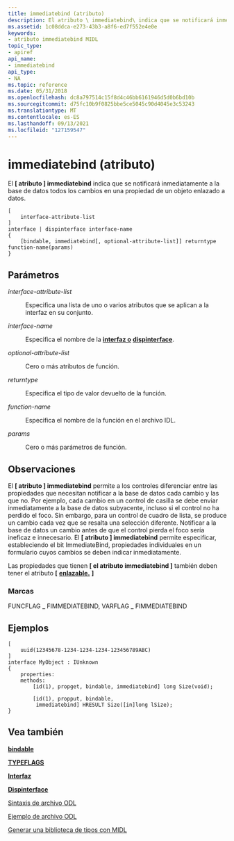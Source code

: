 ```yaml
---
title: immediatebind (atributo)
description: El atributo \ immediatebind\ indica que se notificará inmediatamente a la base de datos todos los cambios realizados en una propiedad de un objeto enlazado a datos.
ms.assetid: 1c08ddca-e273-43b3-a8f6-ed7f552e4e0e
keywords:
- atributo immediatebind MIDL
topic_type:
- apiref
api_name:
- immediatebind
api_type:
- NA
ms.topic: reference
ms.date: 05/31/2018
ms.openlocfilehash: dc8a797514c15f8d4c46bb6161946d5d0b6bd10b
ms.sourcegitcommit: d75fc10b9f0825bbe5ce5045c90d4045e3c53243
ms.translationtype: MT
ms.contentlocale: es-ES
ms.lasthandoff: 09/13/2021
ms.locfileid: "127159547"
---
```

# <a name="immediatebind-attribute"></a>immediatebind (atributo)

El **\[ atributo \] immediatebind** indica que se notificará inmediatamente a la base de datos todos los cambios en una propiedad de un objeto enlazado a datos.

``` syntax
[
    interface-attribute-list
] 
interface | dispinterface interface-name 
{
    [bindable, immediatebind[, optional-attribute-list]] returntype function-name(params)
}
```

## <a name="parameters"></a>Parámetros

<dl> <dt>

*interface-attribute-list* 
</dt> <dd>

Especifica una lista de uno o varios atributos que se aplican a la interfaz en su conjunto.

</dd> <dt>

*interface-name* 
</dt> <dd>

Especifica el nombre de la [**interfaz o**](interface.md) [**dispinterface**](dispinterface.md).

</dd> <dt>

*optional-attribute-list* 
</dt> <dd>

Cero o más atributos de función.

</dd> <dt>

*returntype* 
</dt> <dd>

Especifica el tipo de valor devuelto de la función.

</dd> <dt>

*function-name* 
</dt> <dd>

Especifica el nombre de la función en el archivo IDL.

</dd> <dt>

*params* 
</dt> <dd>

Cero o más parámetros de función.

</dd> </dl>

## <a name="remarks"></a>Observaciones

El **\[ atributo \] immediatebind** permite a los controles diferenciar entre las propiedades que necesitan notificar a la base de datos cada cambio y las que no. Por ejemplo, cada cambio en un control de casilla se debe enviar inmediatamente a la base de datos subyacente, incluso si el control no ha perdido el foco. Sin embargo, para un control de cuadro de lista, se produce un cambio cada vez que se resalta una selección diferente. Notificar a la base de datos un cambio antes de que el control pierda el foco sería ineficaz e innecesario. El **\[ atributo \] immediatebind** permite especificar, estableciendo el bit ImmediateBind, propiedades individuales en un formulario cuyos cambios se deben indicar inmediatamente.

Las propiedades que tienen **\[ el atributo immediatebind \]** también deben tener el atributo **\[** [**enlazable.**](bindable.md) **\]**

### <a name="flags"></a>Marcas

FUNCFLAG \_ FIMMEDIATEBIND, VARFLAG \_ FIMMEDIATEBIND

## <a name="examples"></a>Ejemplos

``` syntax
[
    uuid(12345678-1234-1234-1234-123456789ABC)
] 
interface MyObject : IUnknown
{
    properties:
    methods:
        [id(1), propget, bindable, immediatebind] long Size(void);

        [id(1), propput, bindable, 
         immediatebind] HRESULT Size([in]long lSize);
}
```

## <a name="see-also"></a>Vea también

<dl> <dt>

[**bindable**](bindable.md)
</dt> <dt>

[**TYPEFLAGS**](/windows/win32/api/oaidl/ne-oaidl-typeflags)
</dt> <dt>

[**Interfaz**](interface.md)
</dt> <dt>

[**Dispinterface**](dispinterface.md)
</dt> <dt>

[Sintaxis de archivo ODL](/previous-versions/windows/desktop/automat/odl-file-syntax)
</dt> <dt>

[Ejemplo de archivo ODL](/previous-versions/windows/desktop/automat/odl-file-example)
</dt> <dt>

[Generar una biblioteca de tipos con MIDL](generating-a-type-library-with-midl-2.md)
</dt> </dl>

 

 